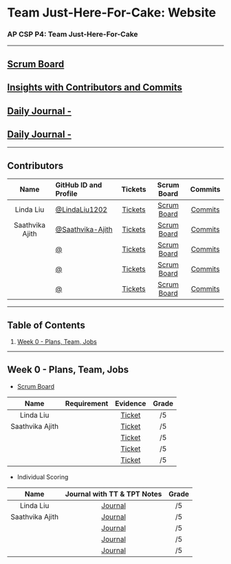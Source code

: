 # Team Just-Here-For-Cake: Website
### AP CSP P4: Team Just-Here-For-Cake
---
## [Scrum Board](  )
## [Insights with Contributors and Commits](  )
## [Daily Journal -   ](  ) 
## [Daily Journal -   ](  ) 
--- 
###   <h2 id="contributers">Contributors</h2>
| Name | GitHub ID and Profile | Tickets | Scrum Board | Commits |
|:----:|:----------------------|:-----:|:-----------:|:-------:|
| Linda Liu | [@LindaLiu1202](https://github.com/LindaLiu1202) | [Tickets](https://github.com/PranaviInukurti/flask_portfolio/projects/1?card_filter_query=assignee%3Alindaliu1202) |[Scrum Board](https://github.com/PranaviInukurti/flask_portfolio/projects/1?card_filter_query=assignee%3Alindaliu1202) | [Commits](https://github.com/samayass/flask_portfolio/commits?author=LindaLiu1202)
| Saathvika Ajith | [@Saathvika-Ajith](https://github.com/Saathvika-Ajith) | [Tickets](https://github.com/PranaviInukurti/flask_portfolio/projects/1?card_filter_query=assignee%3Asaathvika-ajith) | [Scrum Board](https://github.com/PranaviInukurti/flask_portfolio/projects/1?card_filter_query=assignee%3Asaathvika-ajith) | [Commits](https://github.com/PranaviInukurti/flask_portfolio/commits?author=Saathvika-Ajith)
|  | [@  ](  ) | [Tickets](  ) |[Scrum Board](  ) | [Commits](  )
|  | [@  ](  ) | [Tickets](  ) |[Scrum Board](  ) | [Commits](  )
|  | [@  ](  ) | [Tickets](  ) |[Scrum Board](  ) | [Commits](  )


---
## Table of Contents
1. [Week 0 - Plans, Team, Jobs](#Week0)
---

###   <h2 id="Week0">Week 0 - Plans, Team, Jobs</h2>
- <a href="  ">Scrum Board</a>

| Name | Requirement | Evidence | Grade |
|:----:|:-----------:|:--------:|:-----:|
| Linda Liu |  |<a href="  ">Ticket</a><br>|/5|
| Saathvika Ajith |  |<a href="  ">Ticket</a><br>|/5|
|   |  |<a href="  ">Ticket</a><br>|/5|
|   |  |<a href="  ">Ticket</a><br>|/5|
|   |  |<a href="  ">Ticket</a><br>|/5|

- Individual Scoring

| Name | Journal with TT & TPT Notes | Grade |
|:----:|:---------------------------:|:-----:|
| Linda Liu | <a href="  ">Journal</a> | /5 |
| Saathvika Ajith | <a href="  ">Journal</a> | /5 |
|    | <a href="  ">Journal</a> |  /5 |
|    | <a href="  ">Journal</a> | /5 |
|    | <a href="  ">Journal</a> | /5 |
